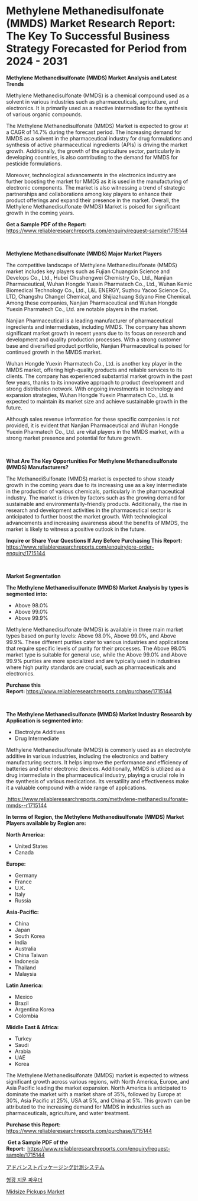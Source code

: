 <p><h1>Methylene Methanedisulfonate (MMDS) Market Research Report: The Key To Successful Business Strategy Forecasted for Period from 2024 - 2031</h1></p><p><strong>Methylene Methanedisulfonate (MMDS) Market Analysis and Latest Trends</strong></p>
<p><p>Methylene Methanedisulfonate (MMDS) is a chemical compound used as a solvent in various industries such as pharmaceuticals, agriculture, and electronics. It is primarily used as a reactive intermediate for the synthesis of various organic compounds.</p><p>The Methylene Methanedisulfonate (MMDS) Market is expected to grow at a CAGR of 14.7% during the forecast period. The increasing demand for MMDS as a solvent in the pharmaceutical industry for drug formulations and synthesis of active pharmaceutical ingredients (APIs) is driving the market growth. Additionally, the growth of the agriculture sector, particularly in developing countries, is also contributing to the demand for MMDS for pesticide formulations.</p><p>Moreover, technological advancements in the electronics industry are further boosting the market for MMDS as it is used in the manufacturing of electronic components. The market is also witnessing a trend of strategic partnerships and collaborations among key players to enhance their product offerings and expand their presence in the market. Overall, the Methylene Methanedisulfonate (MMDS) Market is poised for significant growth in the coming years.</p></p>
<p><strong>Get a Sample PDF of the Report:&nbsp;</strong> <a href="https://www.reliableresearchreports.com/enquiry/request-sample/1715144">https://www.reliableresearchreports.com/enquiry/request-sample/1715144</a></p>
<p>&nbsp;</p>
<p><strong>Methylene Methanedisulfonate (MMDS) Major Market Players</strong></p>
<p><p>The competitive landscape of Methylene Methanedisulfonate (MMDS) market includes key players such as Fujian Chuangxin Science and Develops Co., Ltd., Hubei Chushengwei Chemistry Co., Ltd., Nanjian Pharmaceutical, Wuhan Hongde Yuexin Pharmatech Co., Ltd., Wuhan Kemic Biomedical Technology Co., Ltd., L&L ENERGY, Suzhou Yacoo Science Co., LTD, Changshu Changel Chemical, and Shijiazhuang Sdyano Fine Chemical. Among these companies, Nanjian Pharmaceutical and Wuhan Hongde Yuexin Pharmatech Co., Ltd. are notable players in the market.</p><p>Nanjian Pharmaceutical is a leading manufacturer of pharmaceutical ingredients and intermediates, including MMDS. The company has shown significant market growth in recent years due to its focus on research and development and quality production processes. With a strong customer base and diversified product portfolio, Nanjian Pharmaceutical is poised for continued growth in the MMDS market.</p><p>Wuhan Hongde Yuexin Pharmatech Co., Ltd. is another key player in the MMDS market, offering high-quality products and reliable services to its clients. The company has experienced substantial market growth in the past few years, thanks to its innovative approach to product development and strong distribution network. With ongoing investments in technology and expansion strategies, Wuhan Hongde Yuexin Pharmatech Co., Ltd. is expected to maintain its market size and achieve sustainable growth in the future.</p><p>Although sales revenue information for these specific companies is not provided, it is evident that Nanjian Pharmaceutical and Wuhan Hongde Yuexin Pharmatech Co., Ltd. are vital players in the MMDS market, with a strong market presence and potential for future growth.</p></p>
<p>&nbsp;</p>
<p><strong>What Are The Key Opportunities For Methylene Methanedisulfonate (MMDS) Manufacturers?</strong></p>
<p><p>The MethanediSulfonate (MMDS) market is expected to show steady growth in the coming years due to its increasing use as a key intermediate in the production of various chemicals, particularly in the pharmaceutical industry. The market is driven by factors such as the growing demand for sustainable and environmentally-friendly products. Additionally, the rise in research and development activities in the pharmaceutical sector is anticipated to further boost the market growth. With technological advancements and increasing awareness about the benefits of MMDS, the market is likely to witness a positive outlook in the future.</p></p>
<p><strong>Inquire or Share Your Questions If Any Before Purchasing This Report:</strong> <a href="https://www.reliableresearchreports.com/enquiry/pre-order-enquiry/1715144">https://www.reliableresearchreports.com/enquiry/pre-order-enquiry/1715144</a></p>
<p>&nbsp;</p>
<p><strong>Market Segmentation</strong></p>
<p><strong>The Methylene Methanedisulfonate (MMDS) Market Analysis by types is segmented into:</strong></p>
<p><ul><li>Above 98.0%</li><li>Above 99.0%</li><li>Above 99.9%</li></ul></p>
<p><p>Methylene Methanedisulfonate (MMDS) is available in three main market types based on purity levels: Above 98.0%, Above 99.0%, and Above 99.9%. These different purities cater to various industries and applications that require specific levels of purity for their processes. The Above 98.0% market type is suitable for general use, while the Above 99.0% and Above 99.9% purities are more specialized and are typically used in industries where high purity standards are crucial, such as pharmaceuticals and electronics.</p></p>
<p><strong>Purchase this Report:&nbsp;</strong><a href="https://www.reliableresearchreports.com/purchase/1715144">https://www.reliableresearchreports.com/purchase/1715144</a></p>
<p>&nbsp;</p>
<p><strong>The Methylene Methanedisulfonate (MMDS) Market Industry Research by Application is segmented into:</strong></p>
<p><ul><li>Electrolyte Additives</li><li>Drug Intermediate</li></ul></p>
<p><p>Methylene Methanedisulfonate (MMDS) is commonly used as an electrolyte additive in various industries, including the electronics and battery manufacturing sectors. It helps improve the performance and efficiency of batteries and other electronic devices. Additionally, MMDS is utilized as a drug intermediate in the pharmaceutical industry, playing a crucial role in the synthesis of various medications. Its versatility and effectiveness make it a valuable compound with a wide range of applications.</p></p>
<p><a href="https://www.reliableresearchreports.com/methylene-methanedisulfonate-mmds--r1715144">&nbsp;https://www.reliableresearchreports.com/methylene-methanedisulfonate-mmds--r1715144</a></p>
<p><strong>In terms of Region, the Methylene Methanedisulfonate (MMDS) Market Players available by Region are:</strong></p>
<p>
    <p> <strong> North America: </strong>
        <ul>
            <li>United States</li>
            <li>Canada</li>
        </ul>
        </p> 
    <p> <strong> Europe: </strong>
        <ul>
            <li>Germany</li>
            <li>France</li>
            <li>U.K.</li>
            <li>Italy</li>
            <li>Russia</li>
        </ul>
        </p> 
    <p> <strong> Asia-Pacific: </strong>
        <ul>
            <li>China</li>
            <li>Japan</li>
            <li>South Korea</li>
            <li>India</li>
            <li>Australia</li>
            <li>China Taiwan</li>
            <li>Indonesia</li>
            <li>Thailand</li>
            <li>Malaysia</li>
        </ul>
        </p> 
    <p> <strong> Latin America: </strong>
        <ul>
            <li>Mexico</li>
            <li>Brazil</li>
            <li>Argentina Korea</li>
            <li>Colombia</li>
        </ul>
        </p> 
    <p> <strong> Middle East & Africa: </strong>
        <ul>
            <li>Turkey</li>
            <li>Saudi</li>
            <li>Arabia</li>
            <li>UAE</li>
            <li>Korea</li>
        </ul>
    </p>
    </p>
<p><p>The Methylene Methanedisulfonate (MMDS) market is expected to witness significant growth across various regions, with North America, Europe, and Asia Pacific leading the market expansion. North America is anticipated to dominate the market with a market share of 35%, followed by Europe at 30%, Asia Pacific at 25%, USA at 5%, and China at 5%. This growth can be attributed to the increasing demand for MMDS in industries such as pharmaceuticals, agriculture, and water treatment.</p></p>
<p><strong>Purchase this Report: </strong><a href="https://www.reliableresearchreports.com/purchase/1715144">https://www.reliableresearchreports.com/purchase/1715144</a></p>
<p>&nbsp;<strong>Get a Sample PDF of the Report:&nbsp;&nbsp;</strong><a href="https://www.reliableresearchreports.com/enquiry/request-sample/1715144">https://www.reliableresearchreports.com/enquiry/request-sample/1715144</a></p>
<p><strong></strong></p>
<p><p><a href="https://github.com/sghwr779811674/Market-Research-Report-List-2/blob/main/1235687113512.md">アドバンストパッケージング計測システム</a></p><p><a href="https://github.com/novabrown3/Market-Research-Report-List-1/blob/main/6444050110855.md">형광 지문 파우더</a></p><p><a href="https://github.com/JennyferFeil2023/Market-Research-Report-List-1/blob/main/midsize-pickups-market.md">Midsize Pickups Market</a></p></p>